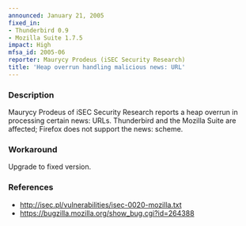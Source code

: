 ```yaml
---
announced: January 21, 2005
fixed_in:
- Thunderbird 0.9
- Mozilla Suite 1.7.5
impact: High
mfsa_id: 2005-06
reporter: Maurycy Prodeus (iSEC Security Research)
title: 'Heap overrun handling malicious news: URL'
---
```


<h3>Description</h3>

<p>Maurycy Prodeus of iSEC Security Research reports a heap overrun in processing
certain news: URLs. Thunderbird and the Mozilla Suite are affected; Firefox
does not support the news: scheme.</p>

<h3>Workaround</h3>

<p>Upgrade to fixed version.</p>

<h3>References</h3>

<ul>
<li><a class="ex-ref" href="http://isec.pl/vulnerabilities/isec-0020-mozilla.txt">
http://isec.pl/vulnerabilities/isec-0020-mozilla.txt</a></li>
<li><a href="https://bugzilla.mozilla.org/show_bug.cgi?id=264388">
https://bugzilla.mozilla.org/show_bug.cgi?id=264388</a></li>
</ul>



